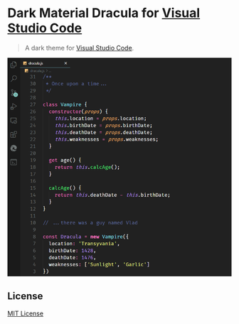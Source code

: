 # Dark Material Dracula for [Visual Studio Code](http://code.visualstudio.com)

> A dark theme for [Visual Studio Code](http://code.visualstudio.com).

![Screenshot](https://github.com/caumeira/dark-material-dracula/blob/master/screenshot.png?raw=true)

## License

[MIT License](https://github.com/caumeira/dark-material-dracula/blob/master/./LICENSE)
